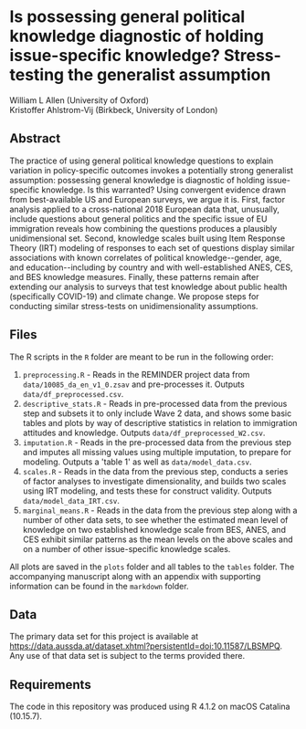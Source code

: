 # Is possessing general political knowledge diagnostic of holding issue-specific knowledge? Stress-testing the generalist assumption

William L Allen (University of Oxford)  
Kristoffer Ahlstrom-Vij (Birkbeck, University of London)

## Abstract

The practice of using general political knowledge questions to explain variation in policy-specific outcomes invokes a potentially strong generalist assumption: possessing general knowledge is diagnostic of holding issue-specific knowledge. Is this warranted? Using convergent evidence drawn from best-available US and European surveys, we argue it is. First, factor analysis applied to a cross-national 2018 European data that, unusually, include questions about general politics and the specific issue of EU immigration reveals how combining the questions produces a plausibly unidimensional set. Second, knowledge scales built using Item Response Theory (IRT) modeling of responses to each set of questions display similar associations with known correlates of political knowledge--gender, age, and education--including by country and with well-established ANES, CES, and BES knowledge measures. Finally, these patterns remain after extending our analysis to surveys that test knowledge about public health (specifically COVID-19) and climate change. We propose steps for conducting similar stress-tests on unidimensionality assumptions.

## Files

The R scripts in the `R` folder are meant to be run in the following order:

1. `preprocessing.R` - Reads in the REMINDER project data from `data/10085_da_en_v1_0.zsav` and pre-processes it. Outputs `data/df_preprocessed.csv`. 
2. `descriptive_stats.R` - Reads in pre-processed data from the previous step and subsets it to only include Wave 2 data, and shows some basic tables and plots by way of descriptive statistics in relation to immigration attitudes and knowledge. Outputs `data/df_preprocessed_W2.csv`.
3. `imputation.R` - Reads in the pre-processed data from the previous step and imputes all missing values using multiple imputation, to prepare for modeling. Outputs a 'table 1' as well as `data/model_data.csv`. 
4. `scales.R` - Reads in the data from the previous step, conducts a series of factor analyses to investigate dimensionality, and builds two scales using IRT modeling, and tests these for construct validity. Outputs `data/model_data_IRT.csv`.
5. `marginal_means.R` - Reads in the data from the previous step along with a number of other data sets, to see whether the estimated mean level of knowledge on two established knowledge scale from BES, ANES, and CES exhibit similar patterns as the mean levels on the above scales and on a number of other issue-specific knowledge scales.

All plots are saved in the `plots` folder and all tables to the `tables` folder. The accompanying manuscript along with an appendix with supporting information can be found in the `markdown` folder. 

## Data

The primary data set for this project is available at https://data.aussda.at/dataset.xhtml?persistentId=doi:10.11587/LBSMPQ. Any use of that data set is subject to the terms provided there.

## Requirements

The code in this repository was produced using R 4.1.2 on macOS Catalina (10.15.7).
